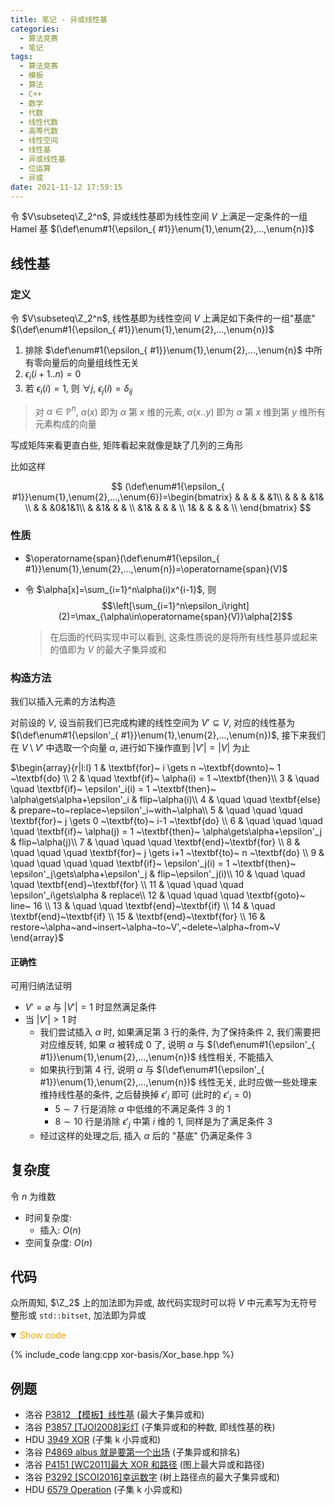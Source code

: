 ```yaml
---
title: 笔记 - 异或线性基
categories:
  - 算法竞赛
  - 笔记
tags:
  - 算法竞赛
  - 模板
  - 算法
  - C++
  - 数学
  - 代数
  - 线性代数
  - 高等代数
  - 线性空间
  - 线性基
  - 异或线性基
  - 位运算
  - 异或
date: 2021-11-12 17:59:15
---
```


令 $V\subseteq\Z_2^n$, 异或线性基即为线性空间 $V$ 上满足一定条件的一组 Hamel 基 $(\def\enum#1{\epsilon_{ #1}}\enum{1},\enum{2},...,\enum{n})$

<!-- more -->

## 线性基

### 定义

令 $V\subseteq\Z_2^n$, 线性基即为线性空间 $V$ 上满足如下条件的一组"基底" $(\def\enum#1{\epsilon_{ #1}}\enum{1},\enum{2},...,\enum{n})$

1. 排除 $\def\enum#1{\epsilon_{ #1}}\enum{1},\enum{2},...,\enum{n}$ 中所有零向量后的向量组线性无关
1. $\epsilon_i(i+1..n)=0$
1. 若 $\epsilon_i(i)=1$, 则 $\forall j,~\epsilon_j(i)=\delta_{ij}$

> 对 $\alpha\in\mathbb{P}^n$, $\alpha(x)$ 即为 $\alpha$ 第 $x$ 维的元素, $\alpha(x..y)$ 即为 $\alpha$ 第 $x$ 维到第 $y$ 维所有元素构成的向量

写成矩阵来看更直白些, 矩阵看起来就像是缺了几列的三角形

比如这样

$$
(\def\enum#1{\epsilon_{ #1}}\enum{1},\enum{2},...,\enum{6})=\begin{bmatrix}
   & & & & &1\\
   & & & &1& \\
   & & &0&1&1\\
   & &1& & & \\
   &1& & & & \\
  1& & & & & \\
\end{bmatrix}
$$

### 性质

- $\operatorname{span}(\def\enum#1{\epsilon_{ #1}}\enum{1},\enum{2},...,\enum{n})=\operatorname{span}(V)$
- 令 $\alpha[x]=\sum_{i=1}^n\alpha(i)x^{i-1}$, 则
  $$\left[\sum_{i=1}^n\epsilon_i\right](2)=\max_{\alpha\in\operatorname{span}(V)}\alpha[2]$$

  > 在后面的代码实现中可以看到, 这条性质说的是将所有线性基异或起来的值即为 $V$ 的最大子集异或和

### 构造方法

我们以插入元素的方法构造

对前设的 $V$, 设当前我们已完成构建的线性空间为 $V'\subseteq V$, 对应的线性基为 $(\def\enum#1{\epsilon'_{ #1}}\enum{1},\enum{2},...,\enum{n})$, 接下来我们在 $V\setminus V'$ 中选取一个向量 $\alpha$, 进行如下操作直到 $|V'|=|V|$ 为止

$\begin{array}{r|l:l}
  1 & \textbf{for}~ i \gets n ~\textbf{downto}~ 1 ~\textbf{do} \\
  2 & \quad \textbf{if}~ \alpha(i) = 1 ~\textbf{then}\\
  3 & \quad \quad \textbf{if}~ \epsilon'_i(i) = 1 ~\textbf{then}~ \alpha\gets\alpha+\epsilon'_i & flip~\alpha(i)\\
  4 & \quad \quad \textbf{else} & prepare~to~replace~\epsilon'_i~with~\alpha\\
  5 & \quad \quad \quad \textbf{for}~ j \gets 0 ~\textbf{to}~ i-1 ~\textbf{do} \\
  6 & \quad \quad \quad \quad \textbf{if}~ \alpha(j) = 1 ~\textbf{then}~ \alpha\gets\alpha+\epsilon'_j & flip~\alpha(j)\\
  7 & \quad \quad \quad \textbf{end}~\textbf{for} \\
  8 & \quad \quad \quad \textbf{for}~ j \gets i+1 ~\textbf{to}~ n ~\textbf{do} \\
  9 & \quad \quad \quad \quad \textbf{if}~ \epsilon'_j(i) = 1 ~\textbf{then}~ \epsilon'_j\gets\alpha+\epsilon'_j & flip~\epsilon'_j(i)\\
  10 & \quad \quad \quad \textbf{end}~\textbf{for} \\
  11 & \quad \quad \quad \epsilon'_i\gets\alpha & replace\\
  12 & \quad \quad \quad \textbf{goto}~ line~ 16 \\
  13 & \quad \quad \textbf{end}~\textbf{if} \\
  14 & \quad \textbf{end}~\textbf{if} \\
  15 & \textbf{end}~\textbf{for} \\
  16 & restore~\alpha~and~insert~\alpha~to~V',~delete~\alpha~from~V
\end{array}$

#### 正确性

可用归纳法证明

- $V'=\varnothing$ 与 $|V'|=1$ 时显然满足条件
- 当 $|V'|>1$ 时
  - 我们尝试插入 $\alpha$ 时, 如果满足第 $3$ 行的条件, 为了保持条件 $2$, 我们需要把对应维反转, 如果 $\alpha$ 被转成 $0$ 了, 说明 $\alpha$ 与 $(\def\enum#1{\epsilon'_{ #1}}\enum{1},\enum{2},...,\enum{n})$ 线性相关, 不能插入
  - 如果执行到第 $4$ 行, 说明 $\alpha$ 与 $(\def\enum#1{\epsilon'_{ #1}}\enum{1},\enum{2},...,\enum{n})$ 线性无关, 此时应做一些处理来维持线性基的条件, 之后替换掉 $\epsilon'_i$ 即可 (此时的 $\epsilon'_i=0$)
    - $5\sim 7$ 行是消除 $\alpha$ 中低维的不满足条件 $3$ 的 $1$
    - $8\sim 10$ 行是消除 $\epsilon'_j$ 中第 $i$ 维的 $1$, 同样是为了满足条件 $3$
  - 经过这样的处理之后, 插入 $\alpha$ 后的 "基底" 仍满足条件 $3$

## 复杂度

令 $n$ 为维数

- 时间复杂度:
  - 插入: $O(n)$
- 空间复杂度: $O(n)$

## 代码

众所周知, $\Z_2$ 上的加法即为异或, 故代码实现时可以将 $V$ 中元素写为无符号整形或 `std::bitset`, 加法即为异或

<details open>
<summary><font color='orange'>Show code</font></summary>

{% include_code lang:cpp xor-basis/Xor_base.hpp %}

</details>

## 例题

- 洛谷 [P3812 【模板】线性基](https://www.luogu.com.cn/problem/P3812) (最大子集异或和)
- 洛谷 [P3857 [TJOI2008]彩灯](https://www.luogu.com.cn/problem/P3857) (子集异或和的种数, 即线性基的秩)
- HDU [3949 XOR](https://vjudge.net/problem/HDU-3949/origin) (子集 k 小异或和)
- 洛谷 [P4869 albus 就是要第一个出场](https://www.luogu.com.cn/problem/P4869) (子集异或和排名)
- 洛谷 [P4151 [WC2011]最大 XOR 和路径](https://www.luogu.com.cn/problem/P4151) (图上最大异或和路径)
- 洛谷 [P3292 [SCOI2016]幸运数字](https://www.luogu.com.cn/problem/P3292) (树上路径点的最大子集异或和)
- HDU [6579 Operation](https://vjudge.net/problem/HDU-6579/origin) (子集 k 小异或和)
